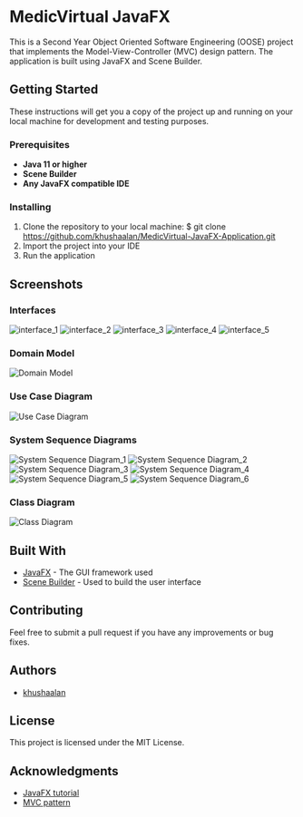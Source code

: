 # MedicVirtual JavaFX

This is a Second Year Object Oriented Software Engineering (OOSE) project that implements the Model-View-Controller (MVC) design pattern. The application is built using JavaFX and Scene Builder.

## Getting Started

These instructions will get you a copy of the project up and running on your local machine for development and testing purposes.

### Prerequisites

- **Java 11 or higher**
- **Scene Builder**
- **Any JavaFX compatible IDE**

### Installing

1. Clone the repository to your local machine: $ git clone https://github.com/khushaalan/MedicVirtual-JavaFX-Application.git
2. Import the project into your IDE
3. Run the application

## Screenshots

### Interfaces
![interface_1](https://github.com/khushaalan/MedicVirtual-JavaFX-Application/blob/master/screenshots/interface1.png)
![interface_2](https://github.com/khushaalan/MedicVirtual-JavaFX-Application/blob/master/screenshots/interface2.png)
![interface_3](https://github.com/khushaalan/MedicVirtual-JavaFX-Application/blob/master/screenshots/interface3.png)
![interface_4](https://github.com/khushaalan/MedicVirtual-JavaFX-Application/blob/master/screenshots/interface4.png)
![interface_5](https://github.com/khushaalan/MedicVirtual-JavaFX-Application/blob/master/screenshots/interface5.png)


### Domain Model
![Domain Model](https://github.com/khushaalan/MedicVirtual-JavaFX-Application/blob/main/screenshots/domain_model.png)

### Use Case Diagram
![Use Case Diagram](https://github.com/khushaalan/MedicVirtual-JavaFX-Application/blob/main/screenshots/use_case_diagram.png)

### System Sequence Diagrams
![System Sequence Diagram_1](https://github.com/khushaalan/MedicVirtual-JavaFX-Application/blob/main/screenshots/system_sequence_diagram1.png)
![System Sequence Diagram_2](https://github.com/khushaalan/MedicVirtual-JavaFX-Application/blob/main/screenshots/system_sequence_diagram2.png)
![System Sequence Diagram_3](https://github.com/khushaalan/MedicVirtual-JavaFX-Application/blob/main/screenshots/system_sequence_diagram3.png)
![System Sequence Diagram_4](https://github.com/khushaalan/MedicVirtual-JavaFX-Application/blob/main/screenshots/system_sequence_diagram4.png)
![System Sequence Diagram_5](https://github.com/khushaalan/MedicVirtual-JavaFX-Application/blob/main/screenshots/system_sequence_diagram5.png)
![System Sequence Diagram_6](https://github.com/khushaalan/MedicVirtual-JavaFX-Application/blob/main/screenshots/system_sequence_diagram6.png)

### Class Diagram
![Class Diagram](https://github.com/khushaalan/MedicVirtual-JavaFX-Application/blob/main/screenshots/class_diagram.png)

## Built With

- [JavaFX](https://openjfx.io/) - The GUI framework used
- [Scene Builder](https://gluonhq.com/products/scene-builder/) - Used to build the user interface

## Contributing

Feel free to submit a pull request if you have any improvements or bug fixes.

## Authors

- [khushaalan](https://github.com/khushaalan)

## License

This project is licensed under the MIT License.

## Acknowledgments

- [JavaFX tutorial](https://docs.oracle.com/javafx/2/get_started/jfxpub-get_started.htm)
- [MVC pattern](https://en.wikipedia.org/wiki/Model%E2%80%93view%E2%80%93controller)
